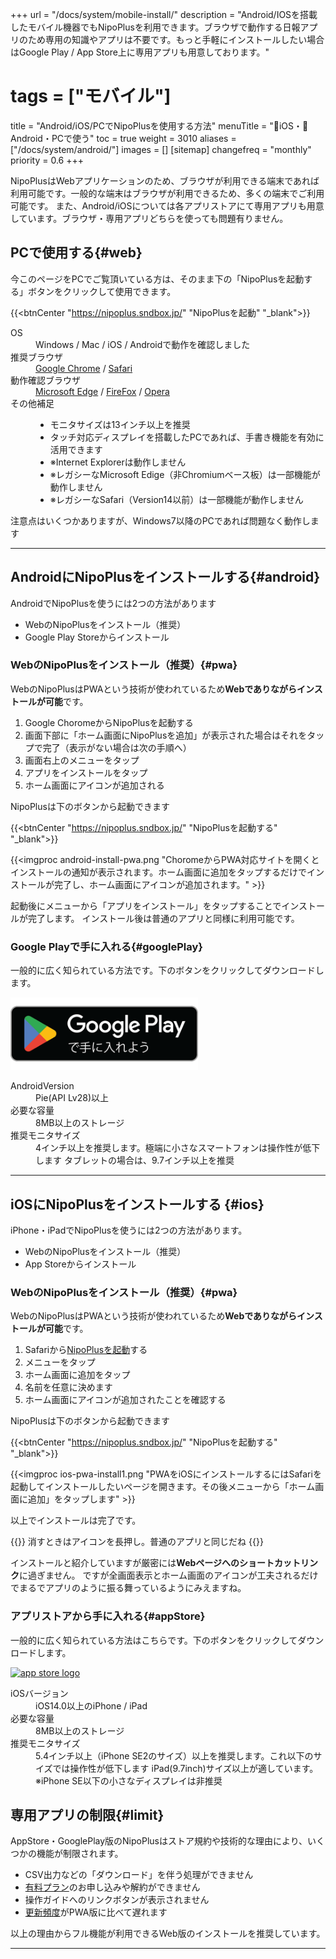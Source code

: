 +++
url = "/docs/system/mobile-install/"
description = "Android/IOSを搭載したモバイル機器でもNipoPlusを利用できます。ブラウザで動作する日報アプリのため専用の知識やアプリは不要です。もっと手軽にインストールしたい場合はGoogle Play / App Store上に専用アプリも用意しております。"
# tags = ["モバイル"]
title = "Android/iOS/PCでNipoPlusを使用する方法"
menuTitle = "🍏iOS・🤖Android・PCで使う"
toc = true
weight = 3010
aliases = ["/docs/system/android/"]
images = []
[sitemap]
  changefreq = "monthly"
  priority = 0.6
+++

NipoPlusはWebアプリケーションのため、ブラウザが利用できる端末であれば利用可能です。一般的な端末はブラウザが利用できるため、多くの端末でご利用可能です。
また、Android/iOSについては各アプリストアにて専用アプリも用意しています。ブラウザ・専用アプリどちらを使っても問題有りません。


## PCで使用する{#web}

今このページをPCでご覧頂いている方は、そのまま下の「NipoPlusを起動する」ボタンをクリックして使用できます。

{{<btnCenter "https://nipoplus.sndbox.jp/" "NipoPlusを起動" "_blank">}}


<dl class="basic">
<dt>OS</dt>
<dd>Windows / Mac / iOS / Androidで動作を確認しました</dd>
<dt>推奨ブラウザ</dt>
<dd>
<a href="https://www.google.co.jp/chrome/">Google Chrome</a> / <a href="https://www.apple.com/jp/safari/">Safari</a>
</dd>
<dt>動作確認ブラウザ</dt>
<dd>
<a href="https://www.microsoft.com/ja-jp/windows/microsoft-edge">Microsoft Edge</a> / <a href="https://www.mozilla.org/ja/firefox/new/">FireFox</a> / <a href="https://www.opera.com/ja">Opera</a>
</dd>
<dt>その他補足</dt>
<dd>
<div>
  <ul>
    <li>モニタサイズは13インチ以上を推奨</li>
    <li>タッチ対応ディスプレイを搭載したPCであれば、手書き機能を有効に活用できます</li>
    <li>※Internet Explorerは動作しません</li>
    <li>※レガシーなMicrosoft Edige（非Chromiumベース板）は一部機能が動作しません</li>
    <li>※レガシーなSafari（Version14以前）は一部機能が動作しません</li>
  </ul>
</div>
</dd>
</dl>

注意点はいくつかありますが、Windows7以降のPCであれば問題なく動作します


---

## AndroidにNipoPlusをインストールする{#android}

AndroidでNipoPlusを使うには2つの方法があります

- WebのNipoPlusをインストール（推奨）
- Google Play Storeからインストール





### WebのNipoPlusをインストール（推奨）{#pwa}

WebのNipoPlusはPWAという技術が使われているため**Webでありながらインストールが可能**です。

1. Google ChoromeからNipoPlusを起動する
1. 画面下部に「ホーム画面にNipoPlusを追加」が表示された場合はそれをタップで完了（表示がない場合は次の手順へ）
1. 画面右上のメニューをタップ
1. アプリをインストールをタップ
1. ホーム画面にアイコンが追加される

NipoPlusは下のボタンから起動できます

{{<btnCenter "https://nipoplus.sndbox.jp/" "NipoPlusを起動する" "_blank">}}

{{<imgproc android-install-pwa.png "ChoromeからPWA対応サイトを開くとインストールの通知が表示されます。ホーム画面に追加をタップするだけでインストールが完了し、ホーム画面にアイコンが追加されます。" >}}

起動後にメニューから「アプリをインストール」をタップすることでインストールが完了します。
インストール後は普通のアプリと同様に利用可能です。

### Google Playで手に入れる{#googlePlay}

一般的に広く知られている方法です。下のボタンをクリックしてダウンロードします。

<div  style="max-width:300px">

[![google play](google-play-badge.png)](https://play.google.com/store/apps/details?id=jp.sndbox.nipoplus)

</div>


<dl class="basic">
  <dt>AndroidVersion</dt>
  <dd>Pie(API Lv28)以上</dd>
  <dt>必要な容量</dt>
  <dd>8MB以上のストレージ</dd>
  <dt>推奨モニタサイズ</dt>
  <dd>4インチ以上を推奨します。極端に小さなスマートフォンは操作性が低下します  タブレットの場合は、9.7インチ以上を推奨</dd>
</dl>



---

## iOSにNipoPlusをインストールする {#ios}


iPhone・iPadでNipoPlusを使うには2つの方法があります。

- WebのNipoPlusをインストール（推奨）
- App Storeからインストール

### WebのNipoPlusをインストール（推奨）{#pwa}

WebのNipoPlusはPWAという技術が使われているため**Webでありながらインストールが可能**です。

1. Safariから[NipoPlusを起動](https://nipo-plus.web.app)する
1. メニューをタップ
1. ホーム画面に追加をタップ
1. 名前を任意に決めます
1. ホーム画面にアイコンが追加されたことを確認する

NipoPlusは下のボタンから起動できます

{{<btnCenter "https://nipoplus.sndbox.jp/" "NipoPlusを起動する" "_blank">}}

{{<imgproc ios-pwa-install1.png "PWAをiOSにインストールするにはSafariを起動してインストールしたいページを開きます。その後メニューから「ホーム画面に追加」をタップします" >}}

以上でインストールは完了です。

{{<alice pos="right" icon="phone">}}
消すときはアイコンを長押し。普通のアプリと同じだね
{{</alice>}}

インストールと紹介していますが厳密には**Webページへのショートカットリンク**に過ぎません。
ですが全画面表示とホーム画面のアイコンが工夫されるだけでまるでアプリのように振る舞っているようにみえますね。

### アプリストアから手に入れる{#appStore}

一般的に広く知られている方法はこちらです。下のボタンをクリックしてダウンロードします。

<a href="https://apps.apple.com/jp/app/id1625797169" target="_blank"><img src="/images/apple.svg" width="300px" alt="app store logo"></a>


<dl class="basic">
  <dt>iOSバージョン</dt>
  <dd>iOS14.0以上のiPhone / iPad</dd>
  <dt>必要な容量</dt>
  <dd>8MB以上のストレージ</dd>
  <dt>推奨モニタサイズ</dt>
  <dd>5.4インチ以上（iPhone SE2のサイズ）以上を推奨します。これ以下のサイズでは操作性が低下します  iPad(9.7inch)サイズ以上が適しています。※iPhone SE以下の小さなディスプレイは非推奨</dd>
</dl>

## 専用アプリの制限{#limit}

AppStore・GooglePlay版のNipoPlusはストア規約や技術的な理由により、いくつかの機能が制限されます。


- CSV出力などの「ダウンロード」を伴う処理ができません
- [有料プラン](/docs/price/_about/#fee)のお申し込みや解約ができません
- 操作ガイドへのリンクボタンが表示されません
- [更新頻度](/docs/system/release-note/)がPWA版に比べて遅れます

以上の理由からフル機能が利用できるWeb版のインストールを推奨しています。






---

